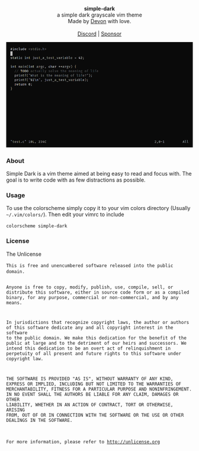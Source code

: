 <div id="header">
    <p align="center">
      <b>simple-dark</b><br>
	  <span font-size="16px">a simple dark grayscale vim theme</span><br>
      <span font-size="12px">Made by <a href="http://tek256.com">Devon</a> with love.</span><br><br>
      <span><a href="https://discordapp.com/invite/63GvpMh">Discord</a> | <a href="https://github.com/sponsors/tek256">Sponsor</a></span>
    </p>
</div>
<div id="about">
	<img src="screenshot.png" alt="simple-dark-screenshot"/>
	<h3>About</h3>
	<p>Simple Dark is a vim theme aimed at being easy to read and focus with. The goal is to write code with as few distractions as possible.    
	</p>
</div>
<div id="usage">
<h3>Usage</h3>
<p>To use the colorscheme simply copy it to your vim colors directory (Usually <code>~/.vim/colors/</code>). Then edit your vimrc to include <pre><code>colorscheme simple-dark</code></pre></p>
</div>
<div id="license">
	<h3>License</h3>
	<p>The Unlicense</p>
<pre><code>This is free and unencumbered software released into the public domain.

Anyone is free to copy, modify, publish, use, compile, sell, or
distribute this software, either in source code form or as a compiled
binary, for any purpose, commercial or non-commercial, and by any
means.

In jurisdictions that recognize copyright laws, the author or authors
of this software dedicate any and all copyright interest in the
software to the public domain. We make this dedication for the benefit
of the public at large and to the detriment of our heirs and
successors. We intend this dedication to be an overt act of
relinquishment in perpetuity of all present and future rights to this
software under copyright law.

THE SOFTWARE IS PROVIDED "AS IS", WITHOUT WARRANTY OF ANY KIND,
EXPRESS OR IMPLIED, INCLUDING BUT NOT LIMITED TO THE WARRANTIES OF
MERCHANTABILITY, FITNESS FOR A PARTICULAR PURPOSE AND NONINFRINGEMENT.
IN NO EVENT SHALL THE AUTHORS BE LIABLE FOR ANY CLAIM, DAMAGES OR
OTHER LIABILITY, WHETHER IN AN ACTION OF CONTRACT, TORT OR OTHERWISE,
ARISING FROM, OUT OF OR IN CONNECTION WITH THE SOFTWARE OR THE USE OR
OTHER DEALINGS IN THE SOFTWARE.

For more information, please refer to <http://unlicense.org></code></pre></div>
